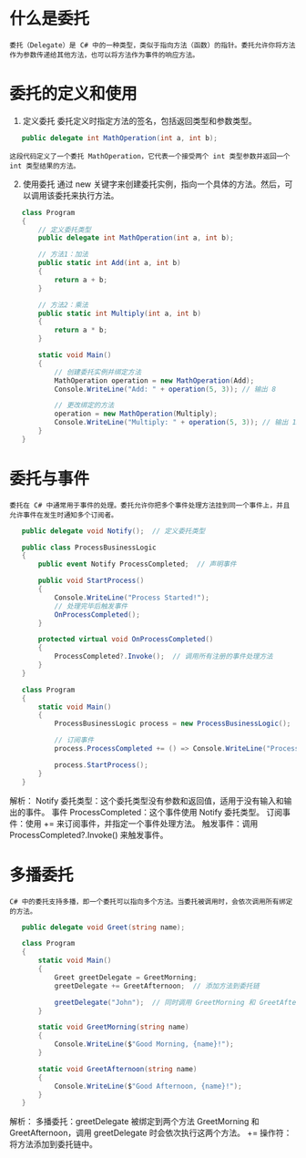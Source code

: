 # 什么是委托
    委托（Delegate）是 C# 中的一种类型，类似于指向方法（函数）的指针。委托允许你将方法作为参数传递给其他方法，也可以将方法作为事件的响应方法。

# 委托的定义和使用
 1. 定义委托
    委托定义时指定方法的签名，包括返回类型和参数类型。
 ```csharp
    public delegate int MathOperation(int a, int b);
 ```
    这段代码定义了一个委托 MathOperation，它代表一个接受两个 int 类型参数并返回一个 int 类型结果的方法。
 2. 使用委托
    通过 new 关键字来创建委托实例，指向一个具体的方法。然后，可以调用该委托来执行方法。
 ```csharp
    class Program
    {
        // 定义委托类型
        public delegate int MathOperation(int a, int b);

        // 方法1：加法
        public static int Add(int a, int b)
        {
            return a + b;
        }

        // 方法2：乘法
        public static int Multiply(int a, int b)
        {
            return a * b;
        }

        static void Main()
        {
            // 创建委托实例并绑定方法
            MathOperation operation = new MathOperation(Add);
            Console.WriteLine("Add: " + operation(5, 3)); // 输出 8

            // 更改绑定的方法
            operation = new MathOperation(Multiply);
            Console.WriteLine("Multiply: " + operation(5, 3)); // 输出 15
        }
    }

 ```

# 委托与事件
    委托在 C# 中通常用于事件的处理。委托允许你把多个事件处理方法挂到同一个事件上，并且允许事件在发生时通知多个订阅者。
 ```csharp
    public delegate void Notify();  // 定义委托类型

    public class ProcessBusinessLogic
    {
        public event Notify ProcessCompleted;  // 声明事件

        public void StartProcess()
        {
            Console.WriteLine("Process Started!");
            // 处理完毕后触发事件
            OnProcessCompleted();
        }

        protected virtual void OnProcessCompleted()
        {
            ProcessCompleted?.Invoke();  // 调用所有注册的事件处理方法
        }
    }

    class Program
    {
        static void Main()
        {
            ProcessBusinessLogic process = new ProcessBusinessLogic();

            // 订阅事件
            process.ProcessCompleted += () => Console.WriteLine("Process Completed!");

            process.StartProcess();
        }
    }
 ```
 解析： 
    Notify 委托类型：这个委托类型没有参数和返回值，适用于没有输入和输出的事件。
    事件 ProcessCompleted：这个事件使用 Notify 委托类型。
    订阅事件：使用 += 来订阅事件，并指定一个事件处理方法。
    触发事件：调用 ProcessCompleted?.Invoke() 来触发事件。

# 多播委托
    C# 中的委托支持多播，即一个委托可以指向多个方法。当委托被调用时，会依次调用所有绑定的方法。
 ```csharp
    public delegate void Greet(string name);

    class Program
    {
        static void Main()
        {
            Greet greetDelegate = GreetMorning;
            greetDelegate += GreetAfternoon;  // 添加方法到委托链

            greetDelegate("John");  // 同时调用 GreetMorning 和 GreetAfternoon
        }

        static void GreetMorning(string name)
        {
            Console.WriteLine($"Good Morning, {name}!");
        }

        static void GreetAfternoon(string name)
        {
            Console.WriteLine($"Good Afternoon, {name}!");
        }
    }
 ```
 解析：
    多播委托：greetDelegate 被绑定到两个方法 GreetMorning 和 GreetAfternoon，调用 greetDelegate 时会依次执行这两个方法。
    += 操作符：将方法添加到委托链中。